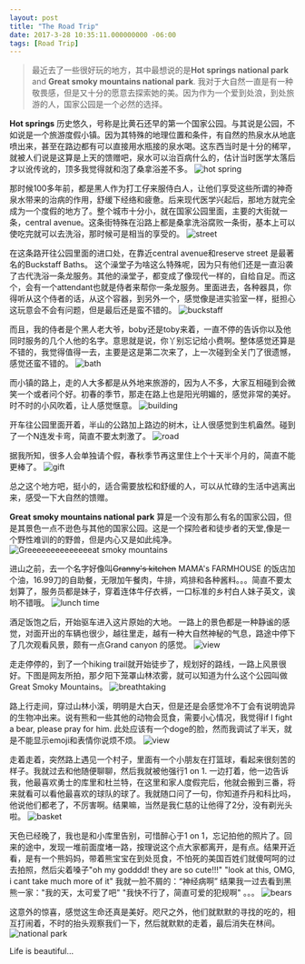 ```yaml
---
layout: post
title: "The Road Trip"
date: 2017-3-28 10:35:11.000000000 -06:00
tags: [Road Trip]
---
```

>最近去了一些很好玩的地方，其中最想说的是**Hot springs national park** and **Great smoky mountains national park**.
我对于大自然一直是有一种敬畏感，但是又十分的愿意去探索她的美。因为作为一个爱到处浪，到处旅游的人，国家公园是一个必然的选择。

**Hot springs** 历史悠久，号称是比黄石还早的第一个国家公园。与其说是公园，不如说是一个旅游度假小镇。因为其特殊的地理位置和条件，有自然的热泉水从地底喷出来，甚至在路边都有可以直接用水瓶接的泉水喝。这东西当时是十分的稀罕，就被人们说是这算是上天的馈赠吧，泉水可以治百病什么的，估计当时医学太落后才以讹传讹的，顶多我觉得就和泡了桑拿浴差不多。
![hot spring](/assets/trip/hot-springs.jpg)

那时候100多年前，都是黑人作为打工仔来服侍白人，让他们享受这些所谓的神奇泉水带来的治病的作用，舒缓下经络和疲惫。后来现代医学兴起后，那地方就完全成为一个度假的地方了。整个城市十分小，就在国家公园里面，主要的大街就一条，central avenue。这条街特殊在沿路上都是桑拿洗浴腐败一条街，基本上可以使吃完就可以去洗浴，那时候可是相当的享受的。
![street](/assets/trip/street.jpg)

在这条路开往公园里面的进口处，在靠近central avenue和reserve street 是最著名的Buckstaff Baths。 这个澡堂子为啥这么特殊呢，因为只有他们还是一直沿袭了古代洗浴一条龙服务。其他的澡堂子，都变成了像现代一样的，自给自足。而这个，会有一个attendant也就是侍者来帮你一条龙服务。里面进去，各种器具，你得听从这个侍者的话，从这个容器，到另外一个，感觉像是进实验室一样，挺担心这玩意会不会有问题，但是最后还是蛮不错的。
![buckstaff](/assets/trip/BuckStaff-Baths.jpg)


而且，我的侍者是个黑人老大爷，boby还是toby来着，一直不停的告诉你以及他同时服务的几个人他的名字。意思就是说，你丫别忘记给小费啊。整体感觉还算是不错的，我觉得值得一去，主要是这是第二次来了，上一次碰到全关门了很遗憾，感觉还蛮不错的。
![bath](/assets/trip/bath.jpg)


而小镇的路上，走的人大多都是从外地来旅游的，因为人不多，大家互相碰到会微笑一个或者问个好。初春的季节，那走在路上也是阳光明媚的，感觉非常的美好。时不时的小风吹着，让人感觉惬意。
![building](/assets/trip/building.jpg)

开车往公园里面开着，半山的公路加上路边的树木，让人很感觉到生机盎然。碰到了一个N连发卡弯，简直不要太刺激了。
![road](/assets/trip/Road.jpg)

据我所知，很多人会单独请个假，春秋季节再这里住上个十天半个月的，简直不能更棒了。
![gift](/assets/trip/go.jpg)

总之这个地方吧，挺小的，适合需要放松和舒缓的人，可以从忙碌的生活中逃离出来，感受一下大自然的馈赠。


**Great smoky mountains national park** 算是一个没有那么有名的国家公园，但是其景色一点不逊色与其他的国家公园。这是一个探险者和徒步者的天堂,像是一个野性难训的的野兽，但是内心又是如此纯净。
![Greeeeeeeeeeeeeeat smoky mountains](/assets/trip/Great-Smoky-Mountains.jpg)


进山之前，去一个名字好像叫<del>Granny's kitchen</del> MAMA's FARMHOUSE 的饭店加个油，16.99刀的自助餐，无限加午餐肉，牛排，鸡排和各种酱料。。。简直不要太划算了，服务员都是妹子，穿着连体牛仔衣裤，一口标准的乡村白人妹子英文，诶哟不错哦。
![lunch time](/assets/trip/lunch.jpg)

酒足饭饱之后，开始驱车进入这片原始的大地。
一路上的景色都是一种静谧的感觉，对面开出的车辆也很少，越往里走，越有一种大自然神秘的气息，路途中停下了几次观看风景，颇有一点Grand canyon 的感觉。
![view](/assets/trip/view.jpg)

走走停停的，到了一个hiking trail就开始徒步了，规划好的路线，一路上风景很好。下图是网友所拍，那夕阳下笼罩山林浓雾，就可以知道为什么这个公园叫做Great Smoky Mountains。
![breathtaking](/assets/trip/breathtaking.jpg)

路上行走间，穿过山林小溪，明明是大白天，但是还是会感觉冷不丁会有说明诡异的生物冲出来。说有熊和一些其他的动物会觅食，需要小心情况，我觉得if I fight a bear, please pray for him. 此处应该有一个doge的脸，然而我调试了半天，就是不能显示emoji和表情你说烦不烦。
![view](/assets/trip/trail.jpg)

走着走着，突然路上遇见一个村子，里面有一个小朋友在打篮球，看起来很刻苦的样子。我就过去和他随便聊聊，然后我就被他强行1 on 1. 一边打着，他一边告诉我，他最喜欢勇士的库里和杜兰特，在这里和家人度假完后，他就会搬到三番，将来就看可以看他最喜欢的球队的球了。我就随口问了一句，你知道乔丹和科比吗，他说他们都老了，不厉害啊。结果嘛，当然是我仁慈的让他得了2分，没有剃光头啦。
![basket](/assets/trip/basketball.jpg)

天色已经晚了，我也是和小库里告别，可惜醉心于1 on 1，忘记拍他的照片了。回来的途中，发现一堆前面度堵一路，按理说这个点大家都离开，是有点。结果开近看，是有一个熊妈妈，带着熊宝宝在到处觅食，不怕死的美国百姓们就傻呵呵的过去拍照，然后尖着嗓子"oh my godddd! they are so cute!!!" "look at this, OMG, i cant take much more of it" 我就一脸不屑的：“神经病啊” 结果我一过去看到黑熊一家："我的天，太可爱了吧" "我快不行了，简直可爱的犯规啊" 。。。
![bears](/assets/trip/bears.jpg)

这意外的惊喜，感觉这生命还真是美好。咫尺之外，他们就默默的寻找的吃的，相互打闹着，不时的抬头观察我们一下，然后就默默的走着，最后消失在林间。
![national park](/assets/trip/Great-Smoky-smlandscape.jpg)

Life is beautiful...



